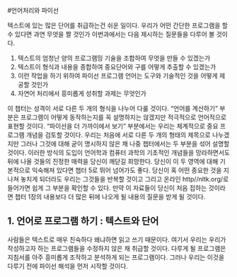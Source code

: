 #언어처리와 파이선


텍스트에 있는 많은 단어를 취급하는건 쉬운 일이다. 우리가 어떤 간단한 프로그램을 할 수 있다면 과연 무엇을 짤 것인가 이번과에서는 다음 제시하는 질문들을 다루어 볼 것이다.


1. 텍스트의 엄청난 양의 프로그램밍 기술을 조합하여 무엇을 만들 수 있겠는가
2. 텍스트이 형식과 내용을 종합하여 중요단어와 구를 어떻게 추출할 수 있겠는가
3. 이런 작업을 하기 위하여 파이선 프로그램 언어는 도구와 기술적인 것을 어떻게 제공할 것인가
4. 자연어 처리에서 흥미롭게 성취할 과제는 무엇인가


이 챕터는 성격이 서로 다른 두 개의 형식을 나누어 다룰 것이다. 
“언어를 계산하기” 부분은 프로그램이 어떻게 동작하는지를 꼭 설명하지는 않겠지만 적극적으로 언어적으로 표현할 것이다.
“파이선을 더 가까이에서 보기” 부분에서는 우리는 체계적으로 중요 프로그램 개념을 검토할 것이다. 우리는 처음에 서로 다른 두 개의 형태의 제목으로 나누겠지만 그러나 그것에 대해 굳이 명시하지 않은 채 나중 챕터에서는 두 부분을 섞어 설명할 것이다. 이러한 방식의 도입이 언어학과 컴퓨터 과학의 기초적인 개념들을 망라하면서도 뒤에 나올 것들의 진정한 매력을 당신이 깨닫길 희망한다. 당신이 이 두 영역에 대해 기본적으로 익숙해져 있다면 챕터 5로 뛰어 넘어가도 좋다. 당신이 혹 어떤 중요한 것을 지나쳐 놓치게 되더라도 우리는 그것들을 반복할 것이고 그리고 온라인 http//nltk.org/로 들어가면 쉽게 그 부분을 확인할 수 있다. 만약 이 자료들이 당신이 처음 접하는 것이라면 챕터 1장의 내용보다 더 많은 뒤에 나오게 될 내용의 질문을 받게 될 것이다.


## 1. 언어로 프로그램 하기 : 텍스트와 단어
사람들은 텍스트로 매우 친숙하다 왜냐하면 읽고 쓰기 때문이다. 여기서 우리는 우리가 작성하고자 하는 프로그램들을 수정하지 않은 채 취급할 것이다. 다루게 될 프로그램은 지침서를 아주 흥미롭게 조작하고 분석하게 되는 프로그램이다. 그러나 우리는 이것을 다루기 전에 파이선 해석을 먼저 시작할 것이다.</p>

